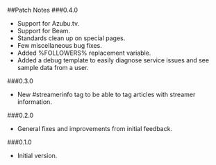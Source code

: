 ##Patch Notes
###0.4.0
* Support for Azubu.tv.
* Support for Beam.
* Standards clean up on special pages.
* Few miscellaneous bug fixes.
* Added %FOLLOWERS% replacement variable.
* Added a debug template to easily diagnose service issues and see sample data from a user.

###0.3.0
* New #streamerinfo tag to be able to tag articles with streamer information.

###0.2.0
* General fixes and improvements from initial feedback.

###0.1.0
* Initial version.